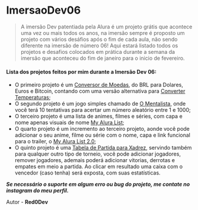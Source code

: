 
# ImersaoDev06 

> A imersão Dev patentiada pela Alura é um projeto grátis que acontece uma vez ou mais todos os anos, na imersão sempre é proposto um projeto com vários desáfios após o fim de cada aula, não sendo diferente na imersão de número 06! Aqui estará listado todos os projetos e desafios colocados em prática durante a semana da imersão que aconteceu do fim de janeiro para o inicio de fevereiro. 

#### Lista dos projetos feitos por mim durante a Imersão Dev 06:

- O primeiro projeto é um [Conversor de Moedas](conversor-de-moedas/dist/index.html), do BRL para Dolares, Euros e Bitcoin, contando com uma versão alternativa para [Converter Temperaturas](conversor-de-temperatura/dist/index.html);
- O segundo projeto é um jogo simples chamado de [O Mentalista](o-mentalista/dist/index.html), onde você terá 10 tentativas para acertar um número aleatório entre 1 e 1000;
- O terceiro projeto é uma lista de animes, filmes e séries, com capa e nome apenas visuais de nome [My Alura List](myaluralist/dist/index.html);
- O quarto projeto é um incremento ao terceiro projeto, aonde você pode adicionar o seu anime, filme ou série com o nome, capa e link funcional para o trailer, o [My Alura List 2.0](my-alura-list/dist/index.html);
- O quinto projeto é uma [Tabela de Partida para Xadrez](tabeladisputa-de-xadrez/dist/index.html), servindo também para qualquer outro tipo de torneio, você pode adicionar jogadores, remover jogadores, ademais poderá adicionar vitorias, derrotas e empates em meio a partida. Ao clicar em resultado uma caixa com o vencedor (caso tenha) será exposta, com suas estatísticas.


***Se necessário o suporte em algum erro ou bug do projeto, me contate no instagram do meu perfil.***

Autor - **Red0Dev**
